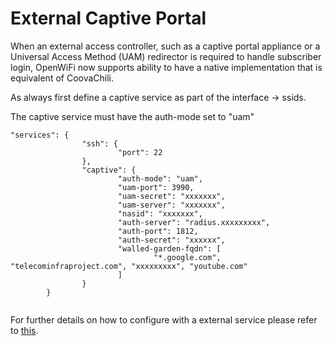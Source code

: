 # External Captive Portal

When an external access controller, such as a captive portal appliance or a Universal Access Method (UAM) redirector is required to handle subscriber login, OpenWiFi now supports ability to have a native implementation that is equivalent of CoovaChili.

As always first define a captive service as part of the interface -> ssids.

The captive service must have the auth-mode set to "uam"

```
"services": {
                "ssh": {
                        "port": 22
                },
                "captive": {
                        "auth-mode": "uam",
                        "uam-port": 3990,
                        "uam-secret": "xxxxxxx",
                        "uam-server": "xxxxxxx",
                        "nasid": "xxxxxxx",
                        "auth-server": "radius.xxxxxxxxx",
                        "auth-port": 1812,
                        "auth-secret": "xxxxxx",
                        "walled-garden-fqdn": [
                                "*.google.com", "telecominfraproject.com", "xxxxxxxxx", "youtube.com"
                        ]
                }
        }


```

For further details on how to configure with a external service please refer to [this](https://telecominfraproject.atlassian.net/browse/WIFI-11190).

